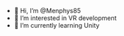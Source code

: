 - 👋 Hi, I’m @Menphys85
- 👀 I’m interested in VR development
- 🌱 I’m currently learning Unity

<!---
Menphys85/Menphys85 is a ✨ special ✨ repository because its `README.md` (this file) appears on your GitHub profile.
You can click the Preview link to take a look at your changes.
--->
